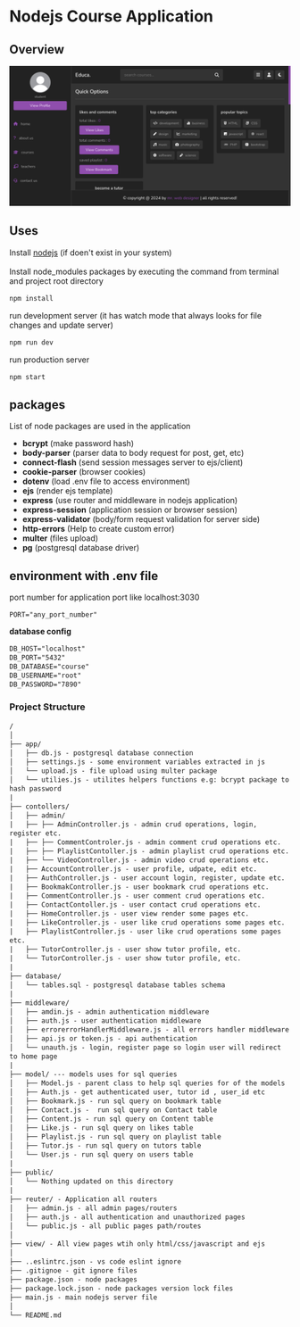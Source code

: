# Nodejs Course Application

## Overview
![Course Application](https://raw.githubusercontent.com/appsaeed/assets/main/projects/nodejs-courses/nodejs-course-streamline-Home.png)

## Uses
Install [nodejs](https://nodejs.org/en/download) (if doen't exist in your system) 
<br> <br>
Install node_modules packages by executing the command from terminal and project root directory
```sh
npm install 
```

run development server (it has watch mode that always looks for file changes and update server)
```sh
npm run dev 
```

run production server
```sh
npm start 
```


## packages
List of node packages are used in the application

- **bcrypt** (make password hash)
- **body-parser** (parser data to body request for post, get, etc)
- **connect-flash** (send session messages server to ejs/client)
- **cookie-parser** (browser cookies)
- **dotenv** (load .env file to access environment)
- **ejs** (render ejs template)
- **express** (use router and middleware in nodejs application)
- **express-session** (application session or browser session)
- **express-validator** (body/form request validation for server side)
- **http-errors** (Help to create custom error)
- **multer** (files upload)
- **pg** (postgresql database driver)


## environment with .env file
port number for application port like localhost:3030
```.env
PORT="any_port_number"
```
**database config**
```.env
DB_HOST="localhost"
DB_PORT="5432"
DB_DATABASE="course"
DB_USERNAME="root"
DB_PASSWORD="7890"
```

### Project Structure

```
/
│
├── app/
│   ├── db.js - postgresql database connection
│   ├── settings.js - some environment variables extracted in js
│   └── upload.js - file upload using multer package
│   └── utilies.js - utilites helpers functions e.g: bcrypt package to hash password
|
├── contollers/
│   ├── admin/
|   ├── ├── AdminController.js - admin crud operations, login, register etc.
|   ├── ├── CommentControler.js - admin comment crud operations etc.
|   ├── ├── PlaylistContoller.js - admin playlist crud operations etc.
|   ├── └── VideoController.js - admin video crud operations etc.
|   ├── AccountController.js - user profile, udpate, edit etc.
|   ├── AuthController.js - user account login, register, update etc.
|   ├── BookmakController.js - user bookmark crud operations etc.
|   ├── CommentController.js - user comment crud operations etc.
|   ├── ContactContoller.js - user contact crud operations etc.
|   ├── HomeController.js - user view render some pages etc.
|   ├── LikeController.js - user like crud operations some pages etc.
|   ├── PlaylistController.js - user like crud operations some pages etc.
|   ├── TutorController.js - user show tutor profile, etc.
|   └── TutorController.js - user show tutor profile, etc.
|
├── database/
│   └── tables.sql - postgresql database tables schema
|
├── middleware/
│   ├── amdin.js - admin authentication middleware
│   ├── auth.js - user authentication middleware
│   ├── errorerrorHandlerMiddleware.js - all errors handler middleware
│   ├── api.js or token.js - api authentication
│   └── unauth.js - login, register page so login user will redirect to home page
|
├── model/ --- models uses for sql queries
│   ├── Model.js - parent class to help sql queries for of the models
│   ├── Auth.js - get authenticated user, tutor id , user_id etc
│   ├── Bookmark.js - run sql query on bookmark table
│   ├── Contact.js -  run sql query on Contact table
│   ├── Content.js - run sql query on Content table
│   ├── Like.js - run sql query on likes table
│   ├── Playlist.js - run sql query on playlist table
│   ├── Tutor.js - run sql query on tutors table
│   └── User.js - run sql query on users table
|
├── public/ 
│   └── Nothing updated on this directory 
|
├── reuter/ - Application all routers
│   ├── admin.js - all admin pages/routers
│   ├── auth.js - all authentication and unauthorized pages
│   └── public.js - all public pages path/routes
│
├── view/ - All view pages wtih only html/css/javascript and ejs
│
├── ..eslintrc.json - vs code eslint ignore
├── .gitignoe - git ignore files
├── package.json - node packages
├── package.lock.json - node packages version lock files
├── main.js - main nodejs server file
│
└── README.md
